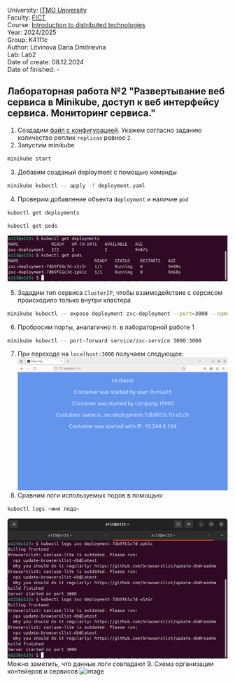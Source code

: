 University: [ITMO University](https://itmo.ru/ru/) \
Faculty: [FICT](https://fict.itmo.ru) \
Course: [Introduction to distributed technologies](https://github.com/itmo-ict-faculty/introduction-to-distributed-technologies) \
Year: 2024/2025 \
Group: K4111c \
Author: Litvinova Daria Dmitrievna \
Lab: Lab2 \
Date of create: 08.12.2024 \
Date of finished: -
## Лабораторная работа №2 "Развертывание веб сервиса в Minikube, доступ к веб интерфейсу сервиса. Мониторинг сервиса."
1. Создадим [файл с конфигурацией](./deployment.yaml). Укажем согласно заданию количество реплик `replicas` равное `2`.
2. Запустим minikube
```bash
minikube start
```
3. Добавим созданый deployment с помощью команды
```bash
minikube kubectl -- apply -f deployment.yaml
```
4. Проверим добавление объекта `deployment` и наличие `pod`
```bash
kubectl get deployments
```
```bash
kubectl get pods
```
![image](./images/deployment_and_pods.png)

5. Зададим тип сервиса `ClusterIP`, чтобы взаимодействие с серсисом происходило только внутри кластера
```bash
minikube kubectl -- expose deployment zxc-deployment --port=3000 --name=zxc-service --type=ClusterIP
```
6. Пробросим порты, аналагично п. в лабораторной работе 1
```bash
minikube kubectl -- port-forward service/zxc-service 3000:3000
```
7. При переходе на `localhost:3000` получаем следующее:
![image](./images/local_host.png)
8. Сравним логи используемых подов в помощью:
```bash
kubectl logs <имя пода>
```
![image](./images/logs.png)
Можно заметить, что данные логи совпадают 
9. Схема организации контейеров и сервисов
![image](./images/objects.png)
